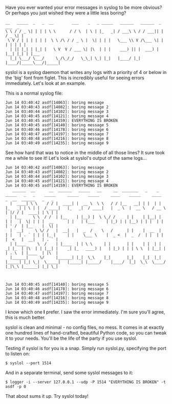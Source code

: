 Have you ever wanted your error messages in syslog to be more obvious? Or
perhaps you just wished they were a little less boring?

    __   _____  _   _  __        ___    _   _ _____   ______   ______  _     ___  _
    \ \ / / _ \| | | | \ \      / / \  | \ | |_   _| / ___\ \ / / ___|| |   / _ \| |
     \ V / | | | | | |  \ \ /\ / / _ \ |  \| | | |   \___ \\ V /\___ \| |  | | | | |
      | || |_| | |_| |   \ V  V / ___ \| |\  | | |    ___) || |  ___) | |__| |_| | |___
      |_| \___/ \___/     \_/\_/_/   \_\_| \_| |_|   |____/ |_| |____/|_____\___/|_____|


syslol is a syslog daemon that writes any logs with a priority of 4 or below in
the 'big' font from figlet. This is incredibly useful for seeing errors
immediately. Let's look at an example.

This is a normal syslog file:

    Jun 14 03:40:42 asdf[14063]: boring message
    Jun 14 03:40:43 asdf[14082]: boring message 2
    Jun 14 03:40:44 asdf[14102]: boring message 3
    Jun 14 03:40:45 asdf[14121]: boring message 4
    Jun 14 03:40:45 asdf[14159]: EVERYTHING IS BROKEN
    Jun 14 03:40:45 asdf[14140]: boring message 5
    Jun 14 03:40:46 asdf[14178]: boring message 6
    Jun 14 03:40:47 asdf[14197]: boring message 7
    Jun 14 03:40:48 asdf[14216]: boring message 8
    Jun 14 03:40:49 asdf[14235]: boring message 9

See how hard that was to notice in the middle of all those lines? It sure took
me a while to see it! Let's look at syslol's output of the same logs...

    Jun 14 03:40:42 asdf[14063]: boring message
    Jun 14 03:40:43 asdf[14082]: boring message 2
    Jun 14 03:40:44 asdf[14102]: boring message 3
    Jun 14 03:40:45 asdf[14121]: boring message 4
    Jun 14 03:40:45 asdf[14159]: EVERYTHING IS BROKEN
       ______  __      __  ______   _____   __     __  _______   _    _   _____   _   _    _____     _____    _____     ____    _____     ____    _  __  ______   _   _
      |  ____| \ \    / / |  ____| |  __ \  \ \   / / |__   __| | |  | | |_   _| | \ | |  / ____|   |_   _|  / ____|   |  _ \  |  __ \   / __ \  | |/ / |  ____| | \ | |
      | |__     \ \  / /  | |__    | |__) |  \ \_/ /     | |    | |__| |   | |   |  \| | | |  __      | |   | (___     | |_) | | |__) | | |  | | | ' /  | |__    |  \| |
      |  __|     \ \/ /   |  __|   |  _  /    \   /      | |    |  __  |   | |   | . ` | | | |_ |     | |    \___ \    |  _ <  |  _  /  | |  | | |  <   |  __|   | . ` |
      | |____     \  /    | |____  | | \ \     | |       | |    | |  | |  _| |_  | |\  | | |__| |    _| |_   ____) |   | |_) | | | \ \  | |__| | | . \  | |____  | |\  |
      |______|     \/     |______| |_|  \_\    |_|       |_|    |_|  |_| |_____| |_| \_|  \_____|   |_____| |_____/    |____/  |_|  \_\  \____/  |_|\_\ |______| |_| \_|



    Jun 14 03:40:45 asdf[14140]: boring message 5
    Jun 14 03:40:46 asdf[14178]: boring message 6
    Jun 14 03:40:47 asdf[14197]: boring message 7
    Jun 14 03:40:48 asdf[14216]: boring message 8
    Jun 14 03:40:49 asdf[14235]: boring message 9

I know which one **I** prefer. I saw the error immediately. I'm sure you'll
agree, this is much better.

syslol is clean and minimal - no config files, no mess. It comes in at exactly
one hundred lines of hand-crafted, beautiful Python code, so you can tweak it
to your needs. You'll be the life of the party if you use syslol.

Testing if syslol is for you is a snap. Simply run syslol.py, specifying the
port to listen on:

    $ syslol --port 1514

And in a separate terminal, send some syslol messages to it:

    $ logger -i --server 127.0.0.1 --udp -P 1514 "EVERYTHING IS BROKEN" -t asdf -p 0

That about sums it up. Try syslol today!
